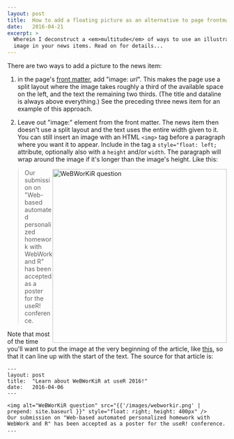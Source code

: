 ```yaml
---
layout: post
title:  How to add a floating picture as an alternative to page frontmatter
date:   2016-04-21
excerpt: >
  Wherein I deconstruct a <em>multitude</em> of ways to use an illustrative
  image in your news items. Read on for details...
---
```


There are two ways to add a picture to the news item:

1. in the page's [front matter][], add "image: *url*". This makes the
   page use a split layout where the image takes roughly a third of
   the available space on the left, and the text the remaining two
   thirds. (The title and dataline is always above everything.) See
   the preceding three news item for an example of this approach.

2. Leave out "image:" element from the front matter. The news item
   then doesn't use a split layout and the text uses the entire width
   given to it. You can still insert an image with an HTML `<img>` tag
   before a paragraph where you want it to appear. Include in the tag
   a `style="float: left;` attribute, optionally also with a `height`
   and/or `width`. The paragraph will wrap around the image if it's
   longer than the image's height. Like this: 

<img alt="WeBWorKiR question"
src="http://asda.stat.ubc.ca/images/webworkir.png" style="float:
right; height: 400px" />

> Our submission on "Web-based automated
personalized homework with WebWork and R" has been accepted as a
poster for the useR! conference.

Note that most of the time you'll want to put the image at the very
beginning of the article, like
[this](http://asda.stat.ubc.ca/2016/04/06/webworkir-at-user2016.html),
so that it can line up with the start of the text. The source for that
article is:

    ---
    layout: post
    title:  "Learn about WeBWorKiR at useR 2016!"
    date:   2016-04-06
    ---

    <img alt="WeBWorKiR question" src="{{'/images/webworkir.png' | prepend: site.baseurl }}" style="float: right; height: 400px" />
    Our submission on "Web-based automated personalized homework with
    WebWork and R" has been accepted as a poster for the useR! conference.
    ...

[front matter]: https://jekyllrb.com/docs/frontmatter/
